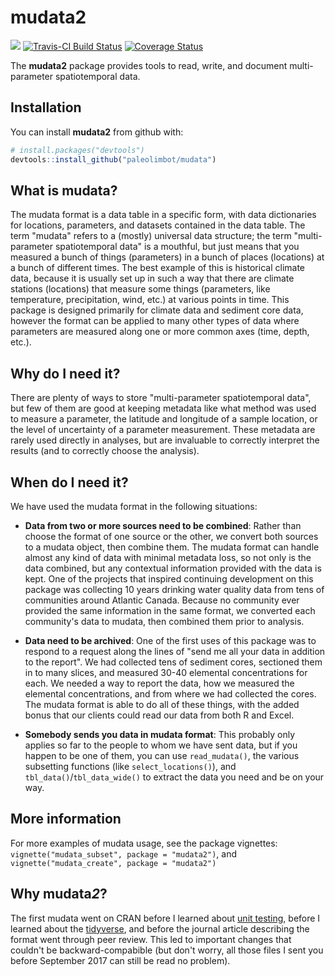 
<!-- README.md is generated from README.Rmd. Please edit that file -->
mudata2
=======

[![](http://cranlogs.r-pkg.org/badges/mudata2)](https://cran.r-project.org/package=mudata2) [![Travis-CI Build Status](https://travis-ci.org/paleolimbot/mudata.svg?branch=master)](https://travis-ci.org/paleolimbot/mudata) [![Coverage Status](https://img.shields.io/codecov/c/github/paleolimbot/mudata/master.svg)](https://codecov.io/github/paleolimbot/mudata?branch=master)

The **mudata2** package provides tools to read, write, and document multi-parameter spatiotemporal data.

Installation
------------

You can install **mudata2** from github with:

``` r
# install.packages("devtools")
devtools::install_github("paleolimbot/mudata")
```

What is mudata?
---------------

The mudata format is a data table in a specific form, with data dictionaries for locations, parameters, and datasets contained in the data table. The term "mudata" refers to a (mostly) universal data structure; the term "multi-parameter spatiotemporal data" is a mouthful, but just means that you measured a bunch of things (parameters) in a bunch of places (locations) at a bunch of different times. The best example of this is historical climate data, because it is usually set up in such a way that there are climate stations (locations) that measure some things (parameters, like temperature, precipitation, wind, etc.) at various points in time. This package is designed primarily for climate data and sediment core data, however the format can be applied to many other types of data where parameters are measured along one or more common axes (time, depth, etc.).

Why do I need it?
-----------------

There are plenty of ways to store "multi-parameter spatiotemporal data", but few of them are good at keeping metadata like what method was used to measure a parameter, the latitude and longitude of a sample location, or the level of uncertainty of a parameter measurement. These metadata are rarely used directly in analyses, but are invaluable to correctly interpret the results (and to correctly choose the analysis).

When do I need it?
------------------

We have used the mudata format in the following situations:

-   **Data from two or more sources need to be combined**: Rather than choose the format of one source or the other, we convert both sources to a mudata object, then combine them. The mudata format can handle almost any kind of data with minimal metadata loss, so not only is the data combined, but any contextual information provided with the data is kept. One of the projects that inspired continuing development on this package was collecting 10 years drinking water quality data from tens of communities around Atlantic Canada. Because no community ever provided the same information in the same format, we converted each community's data to mudata, then combined them prior to analysis.

-   **Data need to be archived**: One of the first uses of this package was to respond to a request along the lines of "send me all your data in addition to the report". We had collected tens of sediment cores, sectioned them in to many slices, and measured 30-40 elemental concentrations for each. We needed a way to report the data, how we measured the elemental concentrations, and from where we had collected the cores. The mudata format is able to do all of these things, with the added bonus that our clients could read our data from both R and Excel.

-   **Somebody sends you data in mudata format**: This probably only applies so far to the people to whom we have sent data, but if you happen to be one of them, you can use `read_mudata()`, the various subsetting functions (like `select_locations()`), and `tbl_data()`/`tbl_data_wide()` to extract the data you need and be on your way.

More information
----------------

For more examples of mudata usage, see the package vignettes: `vignette("mudata_subset", package = "mudata2")`, and `vignette("mudata_create", package = "mudata2")`

Why mudata*2*?
--------------

The first mudata went on CRAN before I learned about [unit testing](https://github.com/r-lib/testthat), before I learned about the [tidyverse](https://www.tidyverse.org/), and before the journal article describing the format went through peer review. This led to important changes that couldn't be backward-compabible (but don't worry, all those files I sent you before September 2017 can still be read no problem).
